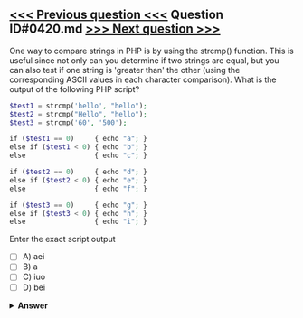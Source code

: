 [<<< Previous question <<<](0419.md)   Question ID#0420.md   [>>> Next question >>>](0421.md)
---

One way to compare strings in PHP is by using the strcmp() function. This is useful since not only can you determine if two strings are equal, but you can also test if one string is 'greater than' the other (using the corresponding ASCII values in each character comparison). What is the output of the following PHP script?

```php
$test1 = strcmp('hello', "hello");
$test2 = strcmp("Hello", "hello");
$test3 = strcmp('60', '500');

if ($test1 == 0)     { echo "a"; }
else if ($test1 < 0) { echo "b"; }
else                 { echo "c"; }

if ($test2 == 0)     { echo "d"; }
else if ($test2 < 0) { echo "e"; }
else                 { echo "f"; }

if ($test3 == 0)     { echo "g"; }
else if ($test3 < 0) { echo "h"; }
else                 { echo "i"; }
```
Enter the exact script output

- [ ] A) aei
- [ ] B) a
- [ ] C) iuo
- [ ] D) bei

<details><summary><b>Answer</b></summary>
<p>
  Answer: <strong>A</strong>
</p>
</details>
